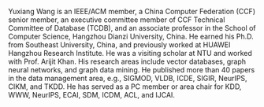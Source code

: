 Yuxiang Wang is an IEEE/ACM member, a China Computer Federation (CCF) senior member, an executive committee member of CCF Technical Committee of Database (TCDB), and an associate professor in the School of Computer Science, Hangzhou Dianzi University, China. He earned his Ph.D. from Southeast University, China, and previously worked at HUAWEI Hangzhou Research Institute. He was a visiting scholar at NTU and worked with Prof. Arijit Khan. His research areas include vector databases, graph neural networks, and graph data mining. He published more than 40 papers in the data management area, e.g., SIGMOD, VLDB, ICDE, SIGIR, NeurIPS, CIKM, and TKDD. He has served as a PC member or area chair for KDD, WWW, NeurIPS, ECAI, SDM, ICDM, ACL, and IJCAI.